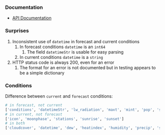 
### Documentation

* [API Documentation](https://www.visualcrossing.com/resources/documentation/weather-api/weather-api-documentation/)

### Surprises

1. Inconsistent use of `datetime` in forecast and current conditions
   1. In forecast conditions `datetime` is an `int64`
      1. The field `datetimeStr` is usable for easy parsing
   2. In current conditions `datetime` is a `string`
2. HTTP status code is always 200, even for an error
   1. The format for an error is not documented but in testing appears to be a simple dictionary

### Conditions

Difference between `current` and `forecast` conditions:

```py
# in forecast, not current
['conditions', 'datetimeStr', 'lw_radiation', 'maxt', 'mint', 'pop', 'snow', 'sunshine', 'sw_radiation']
# in current, not forecast
['icon', 'moonphase', 'stations', 'sunrise', 'sunset']
# in both
['cloudcover', 'datetime', 'dew', 'heatindex', 'humidity', 'precip', 'sealevelpressure', 'snowdepth', 'temp', 'visibility', 'wdir', 'wgust', 'windchill', 'wspd']
```
